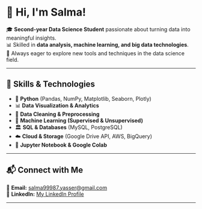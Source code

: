 # 👋 Hi, I'm Salma!  

🎓 **Second-year Data Science Student** passionate about turning data into meaningful insights.  
📊 Skilled in **data analysis, machine learning, and big data technologies**.  
🚀 Always eager to explore new tools and techniques in the data science field.  

---

## 🔧 Skills & Technologies  

- 🐍 **Python** (Pandas, NumPy, Matplotlib, Seaborn, Plotly)  
- 📊 **Data Visualization & Analytics**  
- 🧹 **Data Cleaning & Preprocessing**  
- 🤖 **Machine Learning (Supervised & Unsupervised)**  
- 🏛 **SQL & Databases** (MySQL, PostgreSQL)  
- ☁️ **Cloud & Storage** (Google Drive API, AWS, BigQuery)  
- 📝 **Jupyter Notebook & Google Colab**  

---

## 📬 Connect with Me  

📩 **Email:** [salma99987.yasser@gmail.com](mailto:salma99987.yasser@gmail.com)  
🔗 **LinkedIn:** [My LinkedIn Profile](https://www.linkedin.com/in/salma-yasser-11a28b2a3/)  

---

